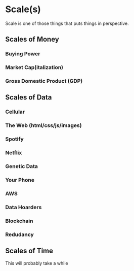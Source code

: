 
# Scale(s)

Scale is one of those things that puts things in perspective.

## Scales of Money

### Buying Power

### Market Cap(italization)

### Gross Domestic Product (GDP)

## Scales of Data

### Cellular

### The Web (html/css/js/images)

### Spotify

### Netflix

### Genetic Data

### Your Phone

### AWS

### Data Hoarders

### Blockchain

### Redudancy

## Scales of Time

This will probably take a while